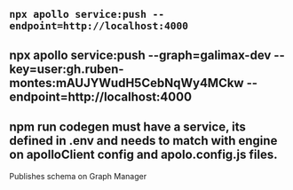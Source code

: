 ## `npx apollo service:push --endpoint=http://localhost:4000`
## npx apollo service:push --graph=galimax-dev --key=user:gh.ruben-montes:mAUJYWudH5CebNqWy4MCkw --endpoint=http://localhost:4000

## npm run codegen must have a service, its defined in .env and needs to match with engine on apolloClient config and apolo.config.js files.

Publishes schema on Graph Manager
